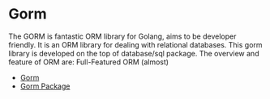 # Gorm

The GORM is fantastic ORM library for Golang, aims to be developer friendly. It is an ORM library for dealing with relational databases. This gorm library is developed on the top of database/sql package. The overview and feature of ORM are: Full-Featured ORM (almost)

- [Gorm](https://gorm.io/docs/index.html)
- [Gorm Package](https://pkg.go.dev/gorm.io/gorm)
